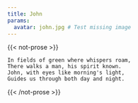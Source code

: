 ```yaml
---
title: John
params:
  avatar: john.jpg # Test missing image
---
```


{{< not-prose >}}

```nohighlight
In fields of green where whispers roam,
There walks a man, his spirit known.
John, with eyes like morning's light,
Guides us through both day and night.
```

{{< /not-prose >}}

